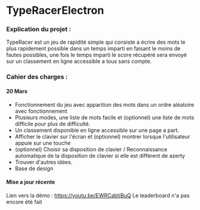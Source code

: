 # TypeRacerElectron

### Explication du projet : 
TypeRacer est un jeu de rapidité simple qui consiste a écrire des mots le plus rapidement possible dans un temps imparti en faisant le moins de fautes possibles, une fois le temps imparti le score récupéré sera envoyé sur un classement en ligne accessible a tous sans compte.


### Cahier des charges :

#### 20 Mars

- Fonctionnement du jeu avec apparition des mots dans un ordre aléatoire avec fonctionnement
- Plusieurs modes, une liste de mots facile et (optionnel) une liste de mots difficile pour plus de difficulté.
- Un classement disponible en ligne accessible sur une page a part.
- Afficher le clavier sur l'écran et (optionnel) montrer lorsque l'utilisateur appuie sur une touche
- (optionnel) Choisir sa disposition de clavier / Reconnaissance automatique de la disposition de clavier si elle est différent de azerty
- Trouver d'autres idées.
- Base de design

#### Mise a jour récente
Lien vers la démo : https://youtu.be/EWRCabtjBuQ
Le leaderboard n'a pas encore été fait
